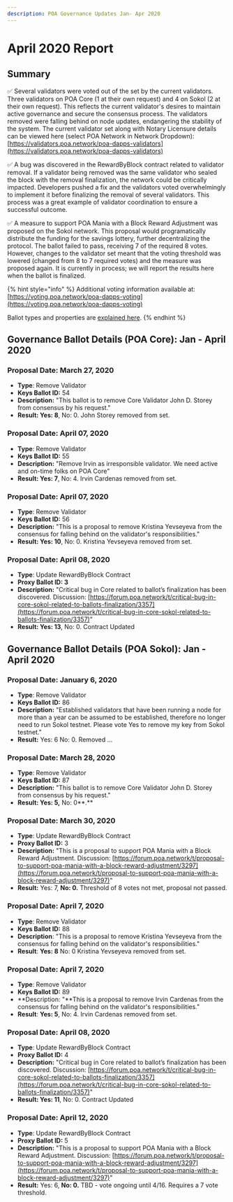 ```yaml
---
description: POA Governance Updates Jan- Apr 2020
---
```


# April 2020 Report

## Summary

✅ Several validators were voted out of the set by the current validators. Three validators on POA Core \(1 at their own request\) and 4 on Sokol \(2 at their own request\). This reflects the current validator's desires to maintain active governance and secure the consensus process. The validators removed were falling behind on node updates, endangering the stability of the system. The current validator set along with Notary Licensure details can be viewed here \(select POA Network in Network Dropdown\): [https://validators.poa.network/poa-dapps-validators](https://validators.poa.network/poa-dapps-validators)

✅ A bug was discovered in the RewardByBlock contract related to validator removal. If a validator being removed was the same validator who sealed the block with the removal finalization, the network could be critically impacted. Developers pushed a fix and the validators voted overwhelmingly to implement it before finalizing the removal of several validators. This process was a great example of validator coordination to ensure a successful outcome.

✅  A measure to support POA Mania with a Block Reward Adjustment was proposed on the Sokol network. This proposal would programatically distribute the funding for the savings lottery, further decentralizing the protocol. The ballot failed to pass, receiving 7 of the required 8 votes. However, changes to the validator set meant that the voting threshold was lowered \(changed from 8 to 7 required votes\) and the measure was proposed again. It is currently in process; we will report the results here when the ballot is finalized.

{% hint style="info" %}
Additional voting information available at: [https://voting.poa.network/poa-dapps-voting](https://voting.poa.network/poa-dapps-voting)

Ballot types and properties are [explained here](../ballot-type-lifecycle-and-limits.md).
{% endhint %}

## Governance Ballot Details \(POA Core\): Jan - April 2020

### Proposal Date: March 27, 2020

* **Type**: Remove Validator
* **Keys Ballot ID:** 54
* **Description:** "This ballot is to remove Core Validator John D. Storey from consensus by his request."
* **Result: Yes: 8**, No: 0. John Storey removed from set. 

### Proposal Date: April 07, 2020

* **Type**: Remove Validator
* **Keys Ballot ID:** 55
* **Description:** "Remove Irvin as irresponsible validator. We need active and on-time folks on POA Core"
* **Result: Yes: 7**, No: 4. Irvin Cardenas removed from set.

### Proposal Date: April 07, 2020

* **Type**: Remove Validator
* **Keys Ballot ID:** 56
* **Description:** "This is a proposal to remove Kristina Yevseyeva from the consensus for falling behind on the validator's responsibilities."
* **Result: Yes: 10**, No: 0. Kristina Yevseyeva removed from set.

### Proposal Date: April 08, 2020

* **Type**: Update RewardByBlock Contract
* **Proxy Ballot ID: 3**
* **Description:** "Critical bug in Core related to ballot’s finalization has been discovered. Discussion: [https://forum.poa.network/t/critical-bug-in-core-sokol-related-to-ballots-finalization/3357](https://forum.poa.network/t/critical-bug-in-core-sokol-related-to-ballots-finalization/3357)"
* **Result: Yes: 13**, No: 0. Contract Updated

## Governance Ballot Details \(POA Sokol\): Jan - April 2020

### Proposal Date: January 6, 2020

* **Type**: Remove Validator
* **Keys Ballot ID:** 86
* **Description:** "Established validators that have been running a node for more than a year can be assumed to be established, therefore no longer need to run Sokol testnet. Please vote Yes to remove my key from Sokol testnet."
* **Result:** Yes: 6 No: 0. Removed ...

### Proposal Date: March 28, 2020

* **Type**: Remove Validator
* **Keys Ballot ID:** 87
* **Description:** "This ballot is to remove Core Validator John D. Storey from consensus by his request."
* **Result: Yes: 5,** No: 0**.** 

### Proposal Date: March 30, 2020

* **Type**: Update RewardByBlock Contract
* **Proxy Ballot ID:** 3
* **Description:** "This is a proposal to support POA Mania with a Block Reward Adjustment.  Discussion: [https://forum.poa.network/t/proposal-to-support-poa-mania-with-a-block-reward-adjustment/3297](https://forum.poa.network/t/proposal-to-support-poa-mania-with-a-block-reward-adjustment/3297)"
* **Result:** Yes: 7, ****No: 0**.** Threshold of 8 votes not met, proposal not passed.

### Proposal Date: April 7, 2020

* **Type**: Remove Validator
* **Keys Ballot ID:** 88
* **Description**: "This is a proposal to remove Kristina Yevseyeva from the consensus for falling behind on the validator's responsibilities."
* **Result**: **Yes: 8** No: 0  Kristina Yevseyeva removed from set.

### Proposal Date: April 7, 2020

* **Type**: Remove Validator
* **Keys Ballot ID:** 89
* **Description: "**This is a proposal to remove Irvin Cardenas from the consensus for falling behind on the validator's responsibilities."
* **Result**: **Yes: 5**, No: 4. Irvin Cardenas removed from set.

### Proposal Date: April 08, 2020

* **Type**: Update RewardByBlock Contract
* **Proxy Ballot ID:** 4
* **Description:** "Critical bug in Core related to ballot’s finalization has been discovered. Discussion: [https://forum.poa.network/t/critical-bug-in-core-sokol-related-to-ballots-finalization/3357](https://forum.poa.network/t/critical-bug-in-core-sokol-related-to-ballots-finalization/3357)"
* **Result: Yes: 11**, No: 0. Contract Updated

### Proposal Date: April 12, 2020

* **Type**: Update RewardByBlock Contract
* **Proxy Ballot ID:** 5
* **Description:** "This is a proposal to support POA Mania with a Block Reward Adjustment.  Discussion: [https://forum.poa.network/t/proposal-to-support-poa-mania-with-a-block-reward-adjustment/3297](https://forum.poa.network/t/proposal-to-support-poa-mania-with-a-block-reward-adjustment/3297)"
* **Result:** Yes: 6, ****No: 0**.** TBD - vote ongoing until 4/16. Requires a 7 vote threshold.



